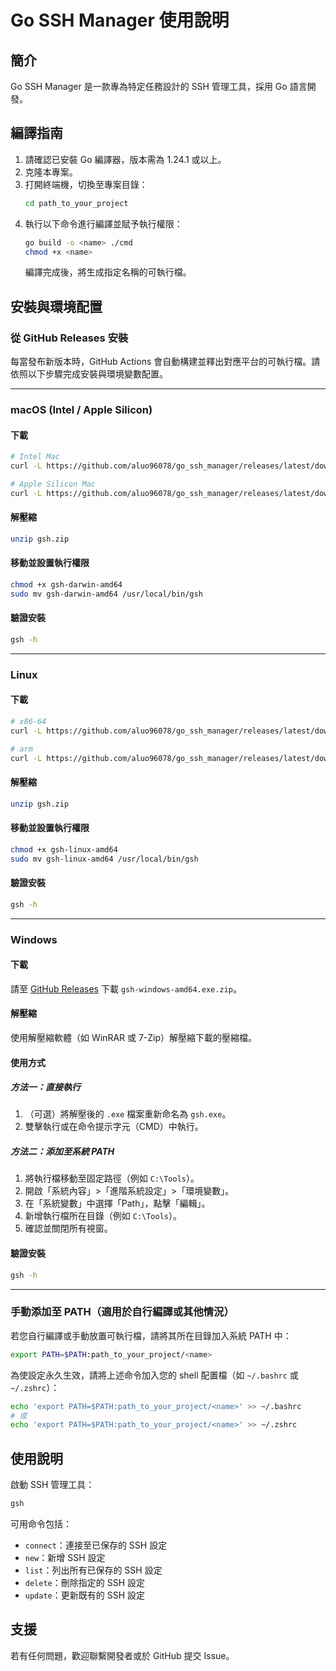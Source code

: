 # Go SSH Manager 使用說明

## 簡介
Go SSH Manager 是一款專為特定任務設計的 SSH 管理工具，採用 Go 語言開發。

## 編譯指南
1. 請確認已安裝 Go 編譯器，版本需為 1.24.1 或以上。
2. 克隆本專案。
3. 打開終端機，切換至專案目錄：
   ```bash
   cd path_to_your_project
   ```
4. 執行以下命令進行編譯並賦予執行權限：
   ```bash
   go build -o <name> ./cmd
   chmod +x <name>
   ```
   編譯完成後，將生成指定名稱的可執行檔。

## 安裝與環境配置

### 從 GitHub Releases 安裝

每當發布新版本時，GitHub Actions 會自動構建並釋出對應平台的可執行檔。請依照以下步驟完成安裝與環境變數配置。

---

### macOS (Intel / Apple Silicon)

#### 下載
```bash
# Intel Mac
curl -L https://github.com/aluo96078/go_ssh_manager/releases/latest/download/gsh-darwin-amd64.zip -o gsh.zip

# Apple Silicon Mac
curl -L https://github.com/aluo96078/go_ssh_manager/releases/latest/download/gsh-darwin-arm64.zip -o gsh.zip
```

#### 解壓縮
```bash
unzip gsh.zip
```

#### 移動並設置執行權限
```bash
chmod +x gsh-darwin-amd64
sudo mv gsh-darwin-amd64 /usr/local/bin/gsh
```

#### 驗證安裝
```bash
gsh -h
```

---

### Linux

#### 下載
```bash
# x86-64
curl -L https://github.com/aluo96078/go_ssh_manager/releases/latest/download/gsh-linux-amd64.zip -o gsh.zip

# arm
curl -L https://github.com/aluo96078/go_ssh_manager/releases/latest/download/gsh-linux-arm64.zip -o gsh.zip
```

#### 解壓縮
```bash
unzip gsh.zip
```

#### 移動並設置執行權限
```bash
chmod +x gsh-linux-amd64
sudo mv gsh-linux-amd64 /usr/local/bin/gsh
```

#### 驗證安裝
```bash
gsh -h
```

---

### Windows

#### 下載
請至 [GitHub Releases](https://github.com/aluo96078/go_ssh_manager/releases/latest) 下載 `gsh-windows-amd64.exe.zip`。

#### 解壓縮
使用解壓縮軟體（如 WinRAR 或 7-Zip）解壓縮下載的壓縮檔。

#### 使用方式

##### 方法一：直接執行
1. （可選）將解壓後的 `.exe` 檔案重新命名為 `gsh.exe`。
2. 雙擊執行或在命令提示字元（CMD）中執行。

##### 方法二：添加至系統 PATH
1. 將執行檔移動至固定路徑（例如 `C:\Tools`）。
2. 開啟「系統內容」>「進階系統設定」>「環境變數」。
3. 在「系統變數」中選擇「Path」，點擊「編輯」。
4. 新增執行檔所在目錄（例如 `C:\Tools`）。
5. 確認並關閉所有視窗。

#### 驗證安裝
```cmd
gsh -h
```

---

### 手動添加至 PATH（適用於自行編譯或其他情況）

若您自行編譯或手動放置可執行檔，請將其所在目錄加入系統 PATH 中：

```bash
export PATH=$PATH:path_to_your_project/<name>
```

為使設定永久生效，請將上述命令加入您的 shell 配置檔（如 `~/.bashrc` 或 `~/.zshrc`）：

```bash
echo 'export PATH=$PATH:path_to_your_project/<name>' >> ~/.bashrc
# 或
echo 'export PATH=$PATH:path_to_your_project/<name>' >> ~/.zshrc
```

## 使用說明

啟動 SSH 管理工具：

```bash
gsh
```

可用命令包括：

- `connect`：連接至已保存的 SSH 設定
- `new`：新增 SSH 設定
- `list`：列出所有已保存的 SSH 設定
- `delete`：刪除指定的 SSH 設定
- `update`：更新既有的 SSH 設定

## 支援

若有任何問題，歡迎聯繫開發者或於 GitHub 提交 Issue。
